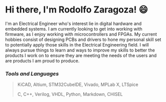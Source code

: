 # Hi there, I'm Rodolfo Zaragoza! 😄

I'm an Electrical Engineer who's interest lie in digital hardware and embedded systems. I am currently looking to get into working with firmware, as I enjoy working with microcontrollers and FPGAs. My current hobbies consist of designing PCBs and drivers to hone my personal skill set to potentially apply those skills in the Electrical Engineering field.
I will always pursue things to learn and ways to improve my skills to better the products I work on to ensure they are meeting the needs of the users and are products I am proud to produce.

### **_Tools and Languages_**
> KiCAD, Altium, STM32CubeIDE, Vivado, MPLab X, LTSpice
>
> C, C++, Verilog, VHDL, Python, Markdown, CHISEL
